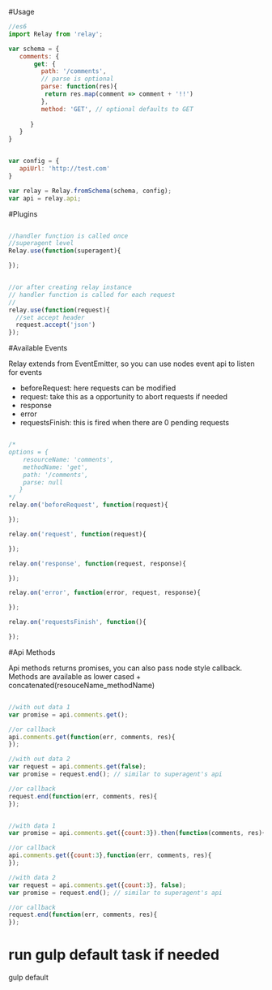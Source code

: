 #Usage


```js
//es6
import Relay from 'relay';

var schema = {
   comments: {
       get: {
         path: '/comments',
         // parse is optional
         parse: function(res){
          return res.map(comment => comment + '!!')
         },
         method: 'GET', // optional defaults to GET  
         
      } 
   }
}


var config = {
   apiUrl: 'http://test.com'
}

var relay = Relay.fromSchema(schema, config);
var api = relay.api;

```

#Plugins

```js

//handler function is called once
//superagent level
Relay.use(function(superagent){

});


//or after creating relay instance
// handler function is called for each request
// 
relay.use(function(request){
  //set accept header
  request.accept('json')
});


```

#Available Events

Relay extends from EventEmitter, so you can use nodes event api to listen for events

* beforeRequest: here requests can be modified
* request: take this as a opportunity to abort requests if needed 
* response 
* error
* requestsFinish: this is fired when there are 0 pending requests


```js

/*
options = {
    resourceName: 'comments',
    methodName: 'get',
    path: '/comments',
    parse: null 
   } 
*/
relay.on('beforeRequest', function(request){

});

relay.on('request', function(request){

});

relay.on('response', function(request, response){

});

relay.on('error', function(error, request, response){

});

relay.on('requestsFinish', function(){

});

```


#Api Methods

Api methods returns promises, you can also pass node style callback. Methods are available as lower cased + concatenated(resouceName_methodName) 


```js

//with out data 1
var promise = api.comments.get();

//or callback
api.comments.get(function(err, comments, res){
}); 

//with out data 2
var request = api.comments.get(false);
var promise = request.end(); // similar to superagent's api

//or callback
request.end(function(err, comments, res){
});


//with data 1
var promise = api.comments.get({count:3}).then(function(comments, res){});

//or callback
api.comments.get({count:3},function(err, comments, res){
});

//with data 2
var request = api.comments.get({count:3}, false);
var promise = request.end(); // similar to superagent's api

//or callback
request.end(function(err, comments, res){
});

```
 




# run gulp default task if needed
gulp default
